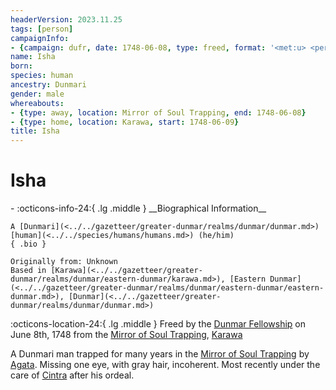 ```yaml
---
headerVersion: 2023.11.25
tags: [person]
campaignInfo:
- {campaign: dufr, date: 1748-06-08, type: freed, format: '<met:u> <person:q> on <target> from <current:2>'}
name: Isha
born:
species: human
ancestry: Dunmari
gender: male
whereabouts:
- {type: away, location: Mirror of Soul Trapping, end: 1748-06-08}
- {type: home, location: Karawa, start: 1748-06-09}
title: Isha
---
```

# Isha
<div class="grid cards ext-narrow-margin ext-one-column" markdown>
- :octicons-info-24:{ .lg .middle } __Biographical Information__

    A [Dunmari](<../../gazetteer/greater-dunmar/realms/dunmar/dunmar.md>) [human](<../../species/humans/humans.md>) (he/him)  
    { .bio }

    Originally from: Unknown
    Based in [Karawa](<../../gazetteer/greater-dunmar/realms/dunmar/eastern-dunmar/karawa.md>), [Eastern Dunmar](<../../gazetteer/greater-dunmar/realms/dunmar/eastern-dunmar/eastern-dunmar.md>), [Dunmar](<../../gazetteer/greater-dunmar/realms/dunmar/dunmar.md>)
</div>



:octicons-location-24:{ .lg .middle } Freed by the [Dunmar Fellowship](<../pcs/dunmar-fellowship/dunmar-fellowship.md>) on June 8th, 1748 from the [Mirror of Soul Trapping](<../../campaigns/dunmari-frontier/treasure/treasure-from-agata/mirror-of-soul-trapping.md>), [Karawa](<../../gazetteer/greater-dunmar/realms/dunmar/eastern-dunmar/karawa.md>)  


A Dunmari man trapped for many years in the [Mirror of Soul Trapping](<../../campaigns/dunmari-frontier/treasure/treasure-from-agata/mirror-of-soul-trapping.md>) by [Agata](<../fey/agata.md>). Missing one eye, with gray hair, incoherent. Most recently under the care of [Cintra](<./cintra.md>) after his ordeal. 


